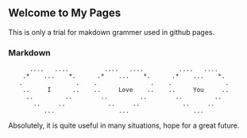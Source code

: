 ## Welcome to My Pages

This is only a trial for makdown grammer used in github pages.

### Markdown
```
      ....   ....          ....   ....          ....   ....    
    .*    ...    *.      .*    ...    *.      .*    ...    *. 
   .               .    .               .    .               .
    ..     I      ..    ..     Love    ..    ..     You     .. 
     ..         ..        ..         ..        ..         ..
       ..     ..            ..     ..            ..     .. 
          ...                  ...                  ...
```

Absolutely, it is quite useful in many situations, hope for a great future.

